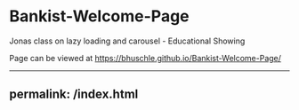 # Bankist-Welcome-Page
Jonas class on lazy loading and carousel - Educational Showing

Page can be viewed at https://bhuschle.github.io/Bankist-Welcome-Page/

---
permalink: /index.html
---
